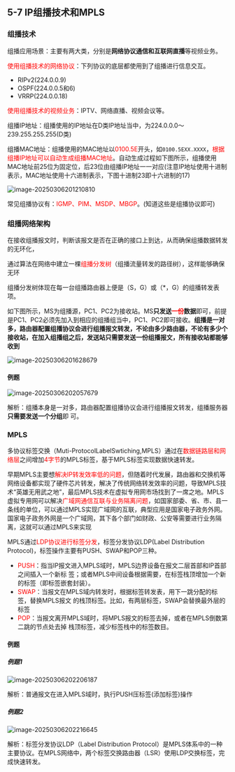 ## 5-7 IP组播技术和MPLS

### 组播技术

组播应用场景：主要有两大类，分别是**网络协议通信和互联网直播**等视频业务。

<font color="red">使用组播技术的网络协议</font>：下列协议的底层都使用到了组播进行信息交互。

- RIPv2(224.0.0.9)
- OSPF(224.0.0.5和6)
- VRRP(224.0.0.18)

<font color="red">使用组播技术的视频业务</font>：IPTV、网络直播、视频会议等。

组播IP地址：组播使用的IP地址在D类IP地址当中，为224.0.0.0～239.255.255.255(D类)

组播MAC地址：组播使用的MAC地址以<font color="red">0100.5E</font>开头，如`0100.5EXX.XXXX`，<font color="red">根据组播IP地址可以自动生成组播MAC地址</font>。自动生成过程如下图所示，组播使用MAC地址前25位为固定位，后23位由组播IP地址一一对应(注意IP地址使用十进制表示，MAC地址使用十六进制表示，下图十进制23即十六进制的17)

![image-20250306201210810](https://img.yatjay.top/md/20250306201210852.png)

常见组播协议有：<font color="red">IGMP、PIM、MSDP、MBGP</font>。(知道这些是组播协议即可)

### 组播网络架构

在接收组播报文时，判断该报文是否在正确的接口上到达，从而确保组播数据转发的无环化，

通过算法在网络中建立一棵<font color="red">组播分发树</font>（组播流量转发的路径树），这样能够确保无环

组播分发树体现在每一台组播路由器上便是（S，G）或（*，G）的组播转发表项。

如下图所示，MS为组播源，PC1、PC2为接收站。MS**只发送<font color="red">一份</font>数据**即可，前提是PC1、PC2必须先加入到相应的组播组当中，PC1、PC2即可接收。**组播是一对多，路由器配置组播协议会进行组播报文转发，不论由多少路由器，不论有多少个接收站，在加入组播组之后，发送站只需要发送一份组播报文，所有接收站都能够收到**

![image-20250306201628679](https://img.yatjay.top/md/20250306201628763.png)

#### 例题

![image-20250306202057679](https://img.yatjay.top/md/20250306202057774.png)

解析：组播本身是一对多，路由器配置组播协议会进行组播报文转发，组播服务器**只需要发送一个分组**即
可。

### MPLS

多协议标签交换（Muti-ProtocolLabelSwtiching,MPLS）通过在<font color="red">数据链路层和网络层</font>之间增加<font color="red">4字节</font>的MPLS标签，基于MPLS标签实现数据快速转发。

早期MPLS主要想<font color="red">解决IP转发效率低的问题</font>，但随着时代发展，路由器和交换机等网络设备都实现了硬件芯片转发，解决了传统网络转发效率的问题，导致MPLS技术“英雄无用武之地”，最后MPLS技术在虚拟专用网市场找到了一席之地。MPLS虚拟专用网可以解决<font color="red">广域网通信互联与业务隔离问题</font>，如国家部委、省、市、县一条线的单位，可以通过MPLS实现广域网的互联，典型应用是国家电子政务外网。国家电子政务外网是一个广域网，其下各个部门如财政、公安等需要进行业务隔离，这就可以通过MPLS来实现

MPLS通过<font color="red">LDP协议进行标签分发</font>，标签分发协议LDP(Label Distribution Protocol)，标签操作主要有PUSH、SWAP和POP三种。

- <font color="red">PUSH</font>：指当IP报文进入MPLS域时，MPLS边界设备在报文二层首部和IP首部之间插入一个新标
  签；或者MPLS中间设备根据需要，在标签栈顶增加一个新的标签（即标签嵌套封装）。
- <font color="red">SWAP</font>：当报文在MPLS域内转发时，根据标签转发表，用下一跳分配的标签，替换MPLS报文
  的栈顶标签。比如，有两层标签，SWAP会替换最外层的标签
- <font color="red">POP</font>：当报文离开MPLS域时，将MPLS报文的标签去掉，或者在MPLS倒数第二跳的节点处去掉
  栈顶标签，减少标签栈中的标签数目。

#### 例题

##### 例题1

![image-20250306202206187](https://img.yatjay.top/md/20250306202206241.png)

解析：普通报文在进入MPLS域时，执行PUSH压标签(添加标签)操作

##### 例题2

![image-20250306202216645](https://img.yatjay.top/md/20250306202216683.png)

解析：标签分发协议LDP（Label Distribution Protocol）是MPLS体系中的一种主要协议。在MPLS网络中，两个标签交换路由器（LSR）使用LDP交换标签，完成快速转发。
